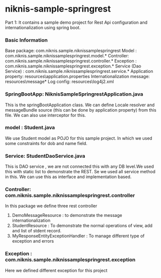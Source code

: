 # niknis-sample-springrest
Part 1: It contains a sample demo project for Rest Api configuration and internationalization using spring boot.


### Basic Information
Base package: com.niknis.sample.niknissamplespringrest
Model : com.niknis.sample.niknissamplespringrest.model.*
Controller: com.niknis.sample.niknissamplespringrest.controller.*
Exception : com.niknis.sample.niknissamplespringrest.exception.*
Service (Dao Service) : com.niknis.sample.niknissamplespringrest.service.*
Application property: resources\application.properties
Internationalization message: resources\message\*
Log config: resources\log4j2.xml

### SpringBootApp: NiknisSampleSpringrestApplication.java
This is the springBootApplication class. We can define Locale resolver and messageBundle source (this can be done by application property) from this file. We can also use interceptor for this.  

### model  : Student.java
We use Student model as POJO for this sample project.
In which we used some constraints for dob and name field.

### Service: StudentDaoService.java
This is DAO service , we are not connected this with any DB level.We used this with static list to demonstrate the REST. Se we used all service method in this. We can use this as interface and implementation based.

### Controller: com.niknis.sample.niknissamplespringrest.controller
In this package we define three rest controller 
1. DemoMessageResource : to demonstrate the message internationalization
2. StudentResource : To demonstrate the normal operations of view, add and list of stdent record.
3. MyResponseEntityExceptionHandler : To manage different type of exception and errors

### Exception : com.niknis.sample.niknissamplespringrest.exception
Here we defined different exception for this project


